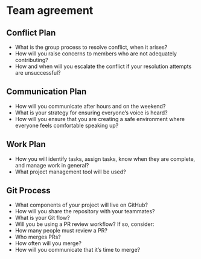 # Team agreement

## Conflict Plan

* What is the group process to resolve conflict, when it arises?
* How will you raise concerns to members who are not adequately contributing?
* How and when will you escalate the conflict if your resolution attempts are unsuccessful?

## Communication Plan

* How will you communicate after hours and on the weekend?
* What is your strategy for ensuring everyone’s voice is heard?
* How will you ensure that you are creating a safe environment where everyone feels comfortable speaking up?

## Work Plan

* How you will identify tasks, assign tasks, know when they are complete, and manage work in general?
* What project management tool will be used?

## Git Process

* What components of your project will live on GitHub?
* How will you share the repository with your teammates?
* What is your Git flow?
* Will you be using a PR review workflow? If so, consider:
* How many people must review a PR?
* Who merges PRs?
* How often will you merge?
* How will you communicate that it’s time to merge?